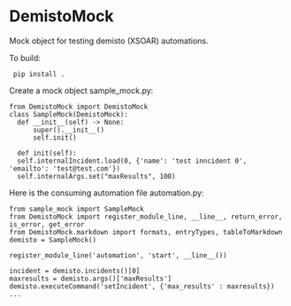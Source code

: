 # DemistoMock

Mock object for testing demisto (XSOAR) automations. 

To build:

     pip install .

Create a mock object sample_mock.py:

    from DemistoMock import DemistoMock  
    class SampleMock(DemistoMock):
      def __init__(self) -> None:
          super().__init__()
          self.init()

      def init(self):
      self.internalIncident.load(0, {'name': 'test inncident 0', 'emailto': 'test@test.com'})
      self.internalArgs.set("maxResults", 100)

Here is the consuming automation file automation.py:

    from sample_mock import SampleMock
    from DemistoMock import register_module_line, __line__, return_error, is_error, get_error
    from DemistoMock.markdown import formats, entryTypes, tableToMarkdown
    demisto = SampleMock()
    
    register_module_line('automation', 'start', __line__())
    
    incident = demisto.incidents()[0]
    maxresults = demisto.args()['maxResults']
    demisto.executeCommand('setIncident', {'max_results' : maxresults})
    ...
  
